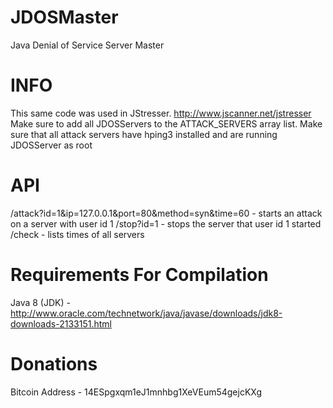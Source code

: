 JDOSMaster
========

Java Denial of Service Server Master

INFO
====

<ui>This same code was used in JStresser. http://www.jscanner.net/jstresser</ui>
Make sure to add all JDOSServers to the ATTACK_SERVERS array list.
Make sure that all attack servers have hping3 installed and are running JDOSServer as root


API
==================

/attack?id=1&ip=127.0.0.1&port=80&method=syn&time=60 - starts an attack on a server with user id 1
/stop?id=1 - stops the server that user id 1 started
/check - lists times of all servers


Requirements For Compilation
============

Java 8 (JDK) - http://www.oracle.com/technetwork/java/javase/downloads/jdk8-downloads-2133151.html


Donations
=========

Bitcoin Address - 14ESpgxqm1eJ1mnhbg1XeVEum54gejcKXg
